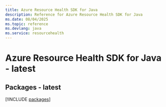```yaml
---
title: Azure Resource Health SDK for Java
description: Reference for Azure Resource Health SDK for Java
ms.date: 08/04/2025
ms.topic: reference
ms.devlang: java
ms.service: resourcehealth
---
```

# Azure Resource Health SDK for Java - latest
## Packages - latest
[!INCLUDE [packages](resource-health-index.md)]